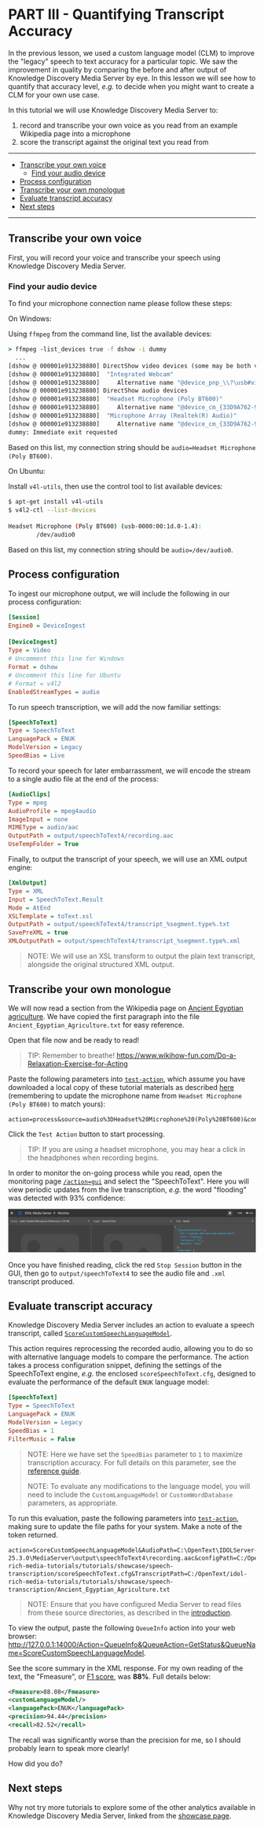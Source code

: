 # PART III - Quantifying Transcript Accuracy

In the previous lesson, we used a custom language model (CLM) to improve the "legacy" speech to text accuracy for a particular topic.  We saw the improvement in quality by comparing the before and after output of Knowledge Discovery Media Server by eye.  In this lesson we will see how to quantify that accuracy level, *e.g.* to decide when you might want to create a CLM for your own use case.

In this tutorial we will use Knowledge Discovery Media Server to:

1. record and transcribe your own voice as you read from an example Wikipedia page into a microphone
1. score the transcript against the original text you read from

---

- [Transcribe your own voice](#transcribe-your-own-voice)
  - [Find your audio device](#find-your-audio-device)
- [Process configuration](#process-configuration)
- [Transcribe your own monologue](#transcribe-your-own-monologue)
- [Evaluate transcript accuracy](#evaluate-transcript-accuracy)
- [Next steps](#next-steps)

---

## Transcribe your own voice

First, you will record your voice and transcribe your speech using Knowledge Discovery Media Server.  

### Find your audio device

To find your microphone connection name please follow these steps:

On Windows:

Using `ffmpeg` from the command line, list the available devices:

```cmd
> ffmpeg -list_devices true -f dshow -i dummy
  ...
[dshow @ 000001e913238880] DirectShow video devices (some may be both video and audio devices)
[dshow @ 000001e913238880]  "Integrated Webcam"
[dshow @ 000001e913238880]     Alternative name "@device_pnp_\\?\usb#vid_0bda&pid_554c&mi_00#6&34a67fa&0&0000#{65e8773d-8f56-11d0-a3b9-00a0c9223196}\global"
[dshow @ 000001e913238880] DirectShow audio devices
[dshow @ 000001e913238880]  "Headset Microphone (Poly BT600)"
[dshow @ 000001e913238880]     Alternative name "@device_cm_{33D9A762-90C8-11D0-BD43-00A0C911CE86}\wave_{C111ACBE-1A8E-4A6F-AFE5-3900BFFA5BCB}"
[dshow @ 000001e913238880]  "Microphone Array (Realtek(R) Audio)"
[dshow @ 000001e913238880]     Alternative name "@device_cm_{33D9A762-90C8-11D0-BD43-00A0C911CE86}\wave_{EB047B5C-FE38-40BB-A89F-6A1993C710EF}"
dummy: Immediate exit requested
```

Based on this list, my connection string should be `audio=Headset Microphone (Poly BT600)`.

On Ubuntu:

Install `v4l-utils`, then use the control tool to list available devices:

```sh
$ apt-get install v4l-utils
$ v4l2-ctl --list-devices

Headset Microphone (Poly BT600) (usb-0000:00:1d.0-1.4):
        /dev/audio0
```

Based on this list, my connection string should be `audio=/dev/audio0`.

## Process configuration

To ingest our microphone output, we will include the following in our process configuration:

```ini
[Session]
Engine0 = DeviceIngest

[DeviceIngest]
Type = Video
# Uncomment this line for Windows
Format = dshow
# Uncomment this line for Ubuntu
# Format = v4l2
EnabledStreamTypes = audio
```

To run speech transcription, we will add the now familiar settings:

```ini
[SpeechToText]
Type = SpeechToText
LanguagePack = ENUK
ModelVersion = Legacy
SpeedBias = Live
```

To record your speech for later embarrassment, we will encode the stream to a single audio file at the end of the process:

```ini
[AudioClips]
Type = mpeg
AudioProfile = mpeg4audio
ImageInput = none
MIMEType = audio/aac
OutputPath = output/speechToText4/recording.aac
UseTempFolder = True
```

Finally, to output the transcript of your speech, we will use an XML output engine:

```ini
[XmlOutput]
Type = XML
Input = SpeechToText.Result
Mode = AtEnd
XSLTemplate = toText.xsl
OutputPath = output/speechToText4/transcript_%segment.type%.txt
SavePreXML = true
XMLOutputPath = output/speechToText4/transcript_%segment.type%.xml
```

> NOTE: We will use an XSL transform to output the plain text transcript, alongside the original structured XML output.

## Transcribe your own monologue

We will now read a section from the Wikipedia page on [Ancient Egyptian agriculture](https://en.wikipedia.org/wiki/Ancient_Egyptian_agriculture).  We have copied the first paragraph into the file `Ancient_Egyptian_Agriculture.txt` for easy reference.  

Open that file now and be ready to read!

> TIP: Remember to breathe! <https://www.wikihow-fun.com/Do-a-Relaxation-Exercise-for-Acting>

Paste the following parameters into [`test-action`](http://127.0.0.1:14000/a=admin#page/console/test-action), which assume you have downloaded a local copy of these tutorial materials as described [here](../../setup/SETUP.md#obtaining-tutorial-materials) (remembering to update the microphone name from `Headset Microphone (Poly BT600)` to match yours):

```url
action=process&source=audio%3DHeadset%20Microphone%20(Poly%20BT600)&configName=tutorials/speechToText4.cfg
```

Click the `Test Action` button to start processing.

> TIP: If you are using a headset microphone, you may hear a click in the headphones when recording begins.

In order to monitor the on-going process while you read, open the monitoring page [`/action=gui`](http://127.0.0.1:14000/a=gui#/monitor) and select the "SpeechToText".  Here you will view periodic updates from the live transcription, *e.g.* the word "flooding" was detected with 93% confidence:

![live-transcription](./figs/live-transcription.png)

Once you have finished reading, click the red `Stop Session` button in the GUI, then go to `output/speechToText4` to see the audio file and `.xml` transcript produced.

## Evaluate transcript accuracy

Knowledge Discovery Media Server includes an action to evaluate a speech transcript, called [`ScoreCustomSpeechLanguageModel`](https://www.microfocus.com/documentation/idol/knowledge-discovery-25.3/MediaServer_25.3_Documentation/Help/Content/Actions/Training/ScoreCustomSpeechLanguageModel.htm).  

This action requires reprocessing the recorded audio, allowing you to do so with alternative language models to compare the performance. The action takes a process configuration snippet, defining the settings of the SpeechToText engine, *e.g.* the enclosed `scoreSpeechToText.cfg`, designed to evaluate the performance of the default `ENUK` language model:

```ini
[SpeechToText]
Type = SpeechToText
LanguagePack = ENUK
ModelVersion = Legacy
SpeedBias = 1
FilterMusic = False
```

> NOTE: Here we have set the `SpeedBias` parameter to `1` to maximize transcription accuracy.  For full details on this parameter, see the [reference guide](https://www.microfocus.com/documentation/idol/knowledge-discovery-25.3/MediaServer_25.3_Documentation/Help/Content/Configuration/Analysis/SpeechToText/SpeedBias.htm).
>
> NOTE: To evaluate any modifications to the language model, you will need to include the `CustomLanguageModel` or `CustomWordDatabase` parameters, as appropriate.

To run this evaluation, paste the following parameters into [`test-action`](http://127.0.0.1:14000/a=admin#page/console/test-action), making sure to update the file paths for your system. Make a note of the token returned.

```url
action=ScoreCustomSpeechLanguageModel&AudioPath=C:\OpenText\IDOLServer-25.3.0\MediaServer\output\speechToText4\recording.aac&configPath=C:/OpenText/idol-rich-media-tutorials/tutorials/showcase/speech-transcription/scoreSpeechToText.cfg&TranscriptPath=C:/OpenText/idol-rich-media-tutorials/tutorials/showcase/speech-transcription/Ancient_Egyptian_Agriculture.txt
```

> NOTE: Ensure that you have configured Media Server to read files from these source directories, as described in the [introduction](../../introduction/PART_I.md#enabling-file-access).

To view the output, paste the following `QueueInfo` action into your web browser: <http://127.0.0.1:14000/Action=QueueInfo&QueueAction=GetStatus&QueueName=ScoreCustomSpeechLanguageModel>.

See the score summary in the XML response.  For my own reading of the text, the "Fmeasure", or [F1 score](https://en.wikipedia.org/wiki/Precision_and_recall), was __88%__.  Full details below:

```xml
<Fmeasure>88.08</Fmeasure>
<customLanguageModel/>
<languagePack>ENUK</languagePack>
<precision>94.44</precision>
<recall>82.52</recall>
```

The recall was significantly worse than the precision for me, so I should probably learn to speak more clearly!  

How did you do?

## Next steps

Why not try more tutorials to explore some of the other analytics available in Knowledge Discovery Media Server, linked from the [showcase page](../README.md).
